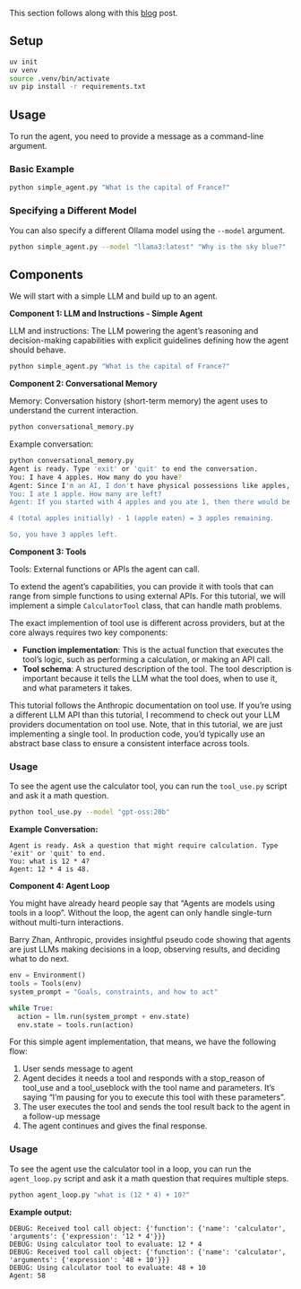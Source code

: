 This section follows along with this [blog](https://www.leoniemonigatti.com/blog/ai-agent-from-scratch-in-python.html) post.

## Setup

```bash
uv init
uv venv
source .venv/bin/activate
uv pip install -r requirements.txt
```

## Usage

To run the agent, you need to provide a message as a command-line argument.

### Basic Example

```bash
python simple_agent.py "What is the capital of France?"
```

### Specifying a Different Model

You can also specify a different Ollama model using the `--model` argument.

```bash
python simple_agent.py --model "llama3:latest" "Why is the sky blue?"
```

## Components

We will start with a simple LLM and build up to an agent.

**Component 1: LLM and Instructions - Simple Agent**

LLM and instructions: The LLM powering the agent’s reasoning and decision-making capabilities with explicit guidelines defining how the agent should behave.

```bash
python simple_agent.py "What is the capital of France?"
```

**Component 2: Conversational Memory**

Memory: Conversation history (short-term memory) the agent uses to understand the current interaction.

```bash
python conversational_memory.py 
```

Example conversation:
```bash
python conversational_memory.py
Agent is ready. Type 'exit' or 'quit' to end the conversation.
You: I have 4 apples. How many do you have?
Agent: Since I'm an AI, I don't have physical possessions like apples, so the number of apples you or anyone else has doesn't directly affect me. However, if you want to know how many apples you have, it remains at 4 as per your initial statement. If someone else had some apples too, then we would need more information about what they have in order to determine the total.
You: I ate 1 apple. How many are left?
Agent: If you started with 4 apples and you ate 1, then there would be:

4 (total apples initially) - 1 (apple eaten) = 3 apples remaining.

So, you have 3 apples left.
```

**Component 3: Tools**

Tools: External functions or APIs the agent can call.

To extend the agent’s capabilities, you can provide it with tools that can range from simple functions to using external APIs. For this tutorial, we will implement a simple `CalculatorTool` class, that can handle math problems.

The exact implemention of tool use is different across providers, but at the core always requires two key components:

- **Function implementation**: This is the actual function that executes the tool’s logic, such as performing a calculation, or making an API call.
- **Tool schema**: A structured description of the tool. The tool description is important because it tells the LLM what the tool does, when to use it, and what parameters it takes.

This tutorial follows the Anthropic documentation on tool use. If you’re using a different LLM API than this tutorial, I recommend to check out your LLM providers documentation on tool use. Note, that in this tutorial, we are just implementing a single tool. In production code, you’d typically use an abstract base class to ensure a consistent interface across tools.

### Usage

To see the agent use the calculator tool, you can run the `tool_use.py` script and ask it a math question.

```bash
python tool_use.py --model "gpt-oss:20b"
```

**Example Conversation:**

```
Agent is ready. Ask a question that might require calculation. Type 'exit' or 'quit' to end.
You: what is 12 * 4?
Agent: 12 * 4 is 48.
```

**Component 4: Agent Loop**

You might have already heard people say that “Agents are models using tools in a loop”. Without the loop, the agent can only handle single-turn without multi-turn interactions.

Barry Zhan, Anthropic, provides insightful pseudo code showing that agents are just LLMs making decisions in a loop, observing results, and deciding what to do next.

```python
env = Environment()
tools = Tools(env)
system_prompt = "Goals, constraints, and how to act"

while True:
  action = llm.run(system_prompt + env.state)
  env.state = tools.run(action)
```

For this simple agent implementation, that means, we have the following flow:

1. User sends message to agent
2. Agent decides it needs a tool and responds with a stop_reason of tool_use and a tool_useblock with the tool name and parameters. It’s saying “I’m pausing for you to execute this tool with these parameters”.
3. The user executes the tool and sends the tool result back to the agent in a follow-up message
4. The agent continues and gives the final response.

### Usage

To see the agent use the calculator tool in a loop, you can run the `agent_loop.py` script and ask it a math question that requires multiple steps.

```bash
python agent_loop.py "what is (12 * 4) + 10?"
```

**Example output:**
```
DEBUG: Received tool call object: {'function': {'name': 'calculator', 'arguments': {'expression': '12 * 4'}}}
DEBUG: Using calculator tool to evaluate: 12 * 4
DEBUG: Received tool call object: {'function': {'name': 'calculator', 'arguments': {'expression': '48 + 10'}}}
DEBUG: Using calculator tool to evaluate: 48 + 10
Agent: 58
```
